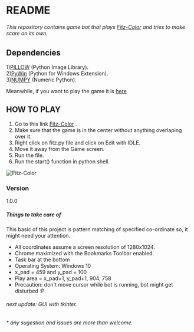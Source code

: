 # README

###### This repository contains game bot that plays [Fitz-Color](https://play.famobi.com/fitz-color) and tries to make score on its own.


Dependencies
---
1)[PILLOW](https://pypi.python.org/pypi/Pillow)  (Python Image Library).  
2)[PyWin](https://sourceforge.net/projects/pywin32/)  (Python for Windows Extension).   
3)[NUMPY](http://www.scipy.org/scipylib/download.html)  (Numeric Python).

Meanwhile, if you want to play the game it is [here](https://play.famobi.com/fitz-color) 

HOW TO PLAY
---
1) Go to this link [Fitz-Color](https://play.famobi.com/fitz-color) .    
2) Make sure that the game is in the center without anything overlaping over it.  
3) Right click on fitz.py file and click on Edit with IDLE.  
4) Move it away from the Game screen.  
5) Run the file.  
6) Run the start() function in python shell.  


![Fitz-Color](http://gph.is/1QLEIwW)


### Version
1.0.0

##### Things to take care of 
This basic of this project is pattern matching of specified co-ordinate so, it might need your attention. 
- All coordinates assume a screen resolution of 1280x1024.
- Chrome maximized with the Bookmarks Toolbar enabled.
- Task bar at the bottom
- Operating System: Windows 10
- x_pad = 459 and y_pad = 100
- Play area =  x_pad+1, y_pad+1, 904, 758
- Precaution: don't move cursor while bot is running,
bot might get disturbed :P

###### next update: GUI with tkinter.  

###### * any sugestion and issues are more than welcome.


